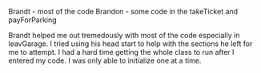Brandt - most of the code
Brandon - some code in the takeTicket and payForParking

Brandt helped me out tremedously with most of the code especially in leavGarage. I tried using his head start to help with the sections he left for me to attempt.
I had a hard time getting the whole class to run after I entered my code. I was only able to initialize one at a time.